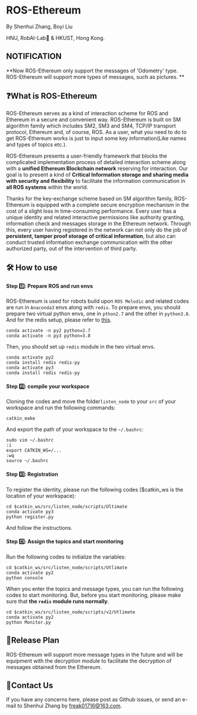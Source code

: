 # ROS-Ethereum

By Shenhui Zhang, Boyi Liu

HNU, RobAI-Lab🤖 & HKUST, Hong Kong.

## NOTIFICATION

**Now ROS-Ethereum only support the messages of 'Odometry' type. ROS-Ethereum will support more types of messages, such as pictures. **

## ❓What is ROS-Ethereum

ROS-Ethereum serves as a kind of interaction scheme for ROS  and Ethereum in a secure and convenient way. ROS-Ethereum is built on SM algorithm family which includes SM2, SM3 and SM4, TCP/IP transport  protocol, Ethereum and, of course, ROS. As a user, what you need to do  to get ROS-Ethereum works is just to input some key information(Like names and types of topics etc.).

ROS-Ethereum presents a user-friendly framework that blocks  the complicated implementation process of detailed interaction scheme along with a **unified Ethereum Blockchain network** reserving for interaction. Our goal is to present a kind of **Critical Information storage and sharing media with security and flexibility** to facilitate the information communication in **all ROS systems** within  the world.

Thanks for the key-exchange scheme based on SM algorithm  family, ROS-Ethereum is equipped with a complete secure encryption mechanism in the cost of a slight loss in time-consuming performance. Every user has a  unique identity and related interactive permissions like authority  granting, information check and messages storage in the Ethereum  network. Through this, every user having registered in the network can not only do the job of **persistent, tamper proof storage of critical information**, but also can conduct trusted information exchange communication with the other authorized party, out of  the intervention of third party.

## 🛠️ How to use

#### Step 1️⃣:  Prepare ROS and run envs

ROS-Ethereum is used for robots build upon `ROS Melodic` and related codes are run in `Anaconda3` envs along with `redis`. To prepare envs, you should prepare two virtual python envs, one in `pthon2.7` and the other in `python3.8`. And for the redis setup, please refer to [this](https://redis.io/download).

```
conda activate -n py2 python=2.7
conda activate -n py3 python=3.8
```

Then, you should set up `redis` module in the two virtual envs.

```
conda activate py2
conda install redis redis-py
conda activate py3
conda install redis redis-py
```

#### Step 2️⃣:  compile your workspace

Cloning the codes and move the folder`listen_node` to your `src` of your workspace and run the following commands:

```
catkin_make
```

And export the path of your workspace to the `~/.bashrc`:

```
sudo vim ~/.bashrc
:i
export CATKIN_WS=/...
:wq
source ~/.bashrc
```

#### Step 3️⃣:  Registration

To register the identity, please run the following codes ($catkin_ws is the location of your workspace):

```
cd $catkin_ws/src/listen_node/scripts/Ultimate
conda activate py3
python register.py
```

And follow the instructions.

#### Step 4️⃣:  Assign the topics and start monitoring

Run the following codes to initialize the variables:

```
cd $catkin_ws/src/listen_node/scripts/Utlimate
conda activate py2
python console
```

When you enter the topics and message types, you can run  the following codes to start monitoring. But, before you start  monitoring, please make sure that **the `redis` module runs normally**.

```
cd $catkin_ws/src/listen_node/scripts/v2/Utlimate
conda activate py2
python Monitor.py
```

## 📑Release Plan

ROS-Ethereum will support more message types in the future and will be equipment with the decryption module to facilitate the decryption of messages obtained from the Ethereum.

## 📧Contact Us

If you have any concerns here, please post as Github issues, or send an e-mail to Shenhui Zhang by [freak01716@163.com](mailto:freak01716@163.com).
